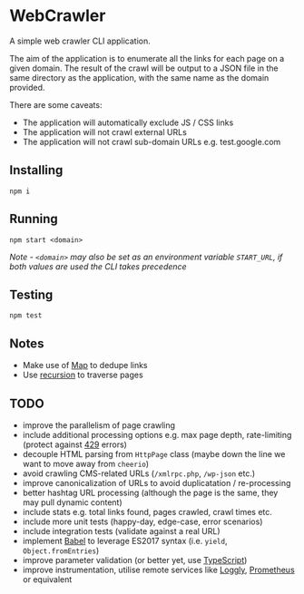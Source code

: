 # WebCrawler
A simple web crawler CLI application.

The aim of the application is to enumerate all the links for each page on a given domain. The result of the crawl will be output to a JSON file in the same directory as the application, with the same name as the domain provided. 

There are some caveats:

- The application will automatically exclude JS / CSS links
- The application will not crawl external URLs
- The application will not crawl sub-domain URLs e.g. test.google.com

## Installing
```
npm i
```
## Running
```
npm start <domain>
```
*Note - `<domain>` may also be set as an environment variable `START_URL`, if both values are used the CLI takes precedence*

## Testing
```
npm test
```

## Notes

- Make use of [Map](https://developer.mozilla.org/en-US/docs/Web/JavaScript/Reference/Global_Objects/Map) to dedupe links
- Use [recursion](https://en.wikipedia.org/wiki/Recursion_(computer_science)) to traverse pages

## TODO

- improve the parallelism of page crawling
- include additional processing options e.g. max page depth, rate-limiting (protect against [429](https://httpstatuses.com/429) errors)
- decouple HTML parsing from `HttpPage` class (maybe down the line we want to move away from `cheerio`)
- avoid crawling CMS-related URLs (`/xmlrpc.php`, `/wp-json` etc.)
- improve canonicalization of URLs to avoid duplicatation / re-processing
- better hashtag URL processing (although the page is the same, they may pull dynamic content)
- include stats e.g. total links found, pages crawled, crawl times etc.
- include more unit tests (happy-day, edge-case, error scenarios)
- include integration tests (validate against a real URL)
- implement [Babel](https://babeljs.io/) to leverage ES2017 syntax (i.e. `yield`, `Object.fromEntries`)
- improve parameter validation (or better yet, use [TypeScript](https://www.typescriptlang.org/))
- improve instrumentation, utilise remote services like [Loggly](https://www.loggly.com/), [Prometheus](https://prometheus.io/) or equivalent